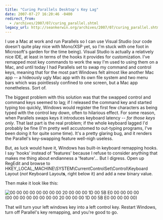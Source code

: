 ```yaml
---
title: "Curing Parallels Desktop's Key Lag"
date: 2007-07-27 16:20:46 -0400
redirect_from:
  - /archives/2007/07/curing_parallel.shtml
legacy_url: http://seankerwin.org/archives/2007/07/curing_parallel.shtml
---
```

I use a Mac at work and run Parallels so I can use Visual Studio (our code doesn't quite play nice with Mono/XSP yet, so I'm stuck with one foot in Microsoft's garden for the time being).  Visual Studio is actually a relatively nice IDE, at least in terms of the hooks it provides for customization.  I've remapped most key commands to work the way I'm used to using them on a Mac, and until today I had Parallels set to swap my command and control keys, meaning that for the most part Windows felt almost like another Mac app -- a hideously ugly Mac app with its own file system and two menu bars which was pointlessly confined to one screen, but a Mac app nonetheless.  Sort of.

The biggest problem with this solution was that the swapped control and command keys seemed to lag; if I released the command key and started typing too quickly, Windows would register the first few characters as being typed with the control key down, often to hilarious effect.  For some reason, when Parallels swaps keys it introduces keyboard latency -- <i>for those keys only</i>.  That last part is the real problem; if the whole keyboard lagged I'd probably be fine (I'm pretty well accustomed to out-typing programs, I've been doing it for quite some time).  It's a pretty glaring bug, and it renders the Parallel's key-swapping feature well-nigh useless.

But, as luck would have it, Windows has built-in keyboard remapping hooks.  I say 'hooks' instead of 'features' because I refuse to consider anything that makes me thing about endianness a 'feature'... But I digress.  Open up RegEdit and browse to <span class="code">HKEY_LOCAL_MACHINE\SYSTEM\CurrentControlSet\Control\Keyboard Layout</span> (<i>not</i> Keyboard Layout<b>s</b>, right below it) and add a new binary value.

Then make it look like this:

<img src="http://seankerwin.org/scancode.gif" alt="00 00 00 00 00 00 00 00 20 00 00 00 1D 00 5B E0 00 00 00 00" /><br /><span class="code">(00 00 00 00 00 00 00 00 20 00 00 00 1D 00 5B E0 00 00 00 00)</span>

That will turn your left windows key into a left control key.  Restart Windows, turn off Parallel's key remapping, and you're good to go.
